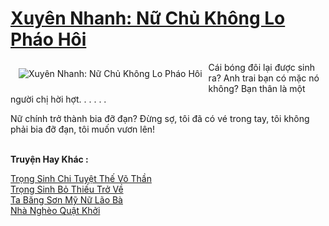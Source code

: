 <a href="https://truyenwiki.net/xuyen-nhanh-nu-chu-khong-lo-phao-hoi.39160/" title="Xuyên Nhanh: Nữ Chủ Không Lo Pháo Hôi"><h1>Xuyên Nhanh: Nữ Chủ Không Lo Pháo Hôi</h1></a><div style="display:table"><img align="right" style="float: left; padding: 10px;" src="https://truyenwiki.net/a/img/str/src/39160.jpg" alt="Xuyên Nhanh: Nữ Chủ Không Lo Pháo Hôi">Cái bóng đôi lại được sinh ra? Anh trai bạn có mặc nó không? Bạn thân là một người chị hời hợt. . . . . .<p></p> Nữ chính trở thành bia đỡ đạn? Đừng sợ, tôi đã có vé trong tay, tôi không phải bia đỡ đạn, tôi muốn vươn lên!</div><p><br><b>Truyện Hay Khác :</b></p><a href="https://truyenwiki.net/trong-sinh-chi-tuyet-the-vo-than.36441/" alt="Trọng Sinh Chi Tuyệt Thế Võ Thần">Trọng Sinh Chi Tuyệt Thế Võ Thần</a><br/><a href="https://github.com/nownovels/wikidich/tree/master/truyenhay/35322" alt="Trọng Sinh Bỏ Thiếu Trở Về">Trọng Sinh Bỏ Thiếu Trở Về</a><br/><a href="https://github.com/nownovels/wikidich/tree/master/truyenhay/35635" alt="Ta Băng Sơn Mỹ Nữ Lão Bà">Ta Băng Sơn Mỹ Nữ Lão Bà</a><br/><a href="https://github.com/nownovels/wikidich/tree/master/truyenhay/35638" alt="Nhà Nghèo Quật Khởi">Nhà Nghèo Quật Khởi</a><br/>